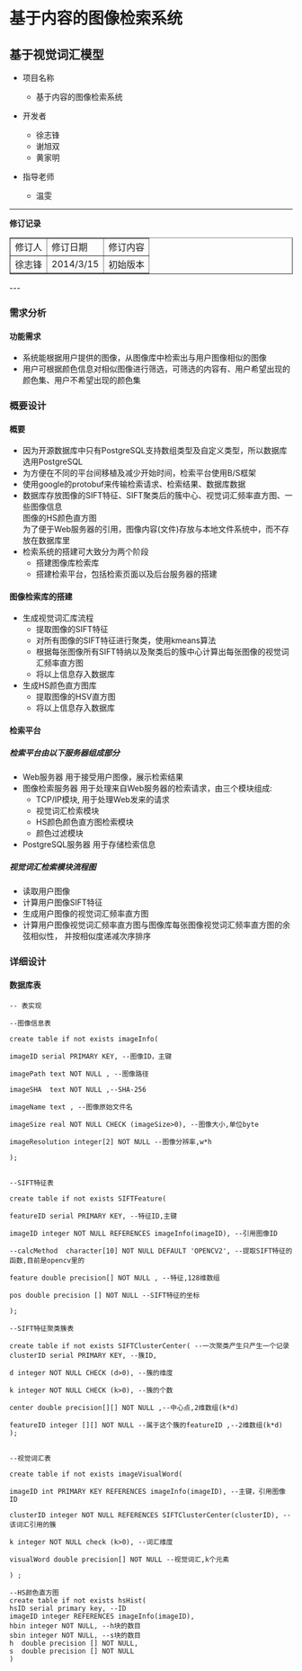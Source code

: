 # 基于内容的图像检索系统 #
## 基于视觉词汇模型 ##

+ 项目名称
  - 基于内容的图像检索系统


+ 开发者
  - 徐志锋
  - 谢旭双
  - 黄家明


+ 指导老师
  - 温雯

---
**修订记录**  
<table border="1">  
<tr> <td>修订人</td> <td> 修订日期</td> <td>修订内容</td> </tr>
<tr> <td>徐志锋</td> <td> 2014/3/15 </td>  <td>初始版本</td>
</table>
---


### 需求分析 ###
#### 功能需求 ####
* 系统能根据用户提供的图像，从图像库中检索出与用户图像相似的图像
* 用户可根据颜色信息对相似图像进行筛选，可筛选的内容有、用户希望出现的颜色集、用户不希望出现的颜色集


### 概要设计 ###
#### 概要 ####
+ 因为开源数据库中只有PostgreSQL支持数组类型及自定义类型，所以数据库选用PostgreSQL
+ 为方便在不同的平台间移植及减少开始时间，检索平台使用B/S框架
+ 使用google的protobuf来传输检索请求、检索结果、数据库数据
+ 数据库存放图像的SIFT特征、SIFT聚类后的簇中心、视觉词汇频率直方图、一些图像信息  
  图像的HS颜色直方图  
  为了便于Web服务器的引用，图像内容(文件)存放与本地文件系统中，而不存放在数据库里
+ 检索系统的搭建可大致分为两个阶段
  - 搭建图像库检索库
  - 搭建检索平台，包括检索页面以及后台服务器的搭建
  
#### 图像检索库的搭建 ####
+ 生成视觉词汇库流程
  - 提取图像的SIFT特征
  - 对所有图像的SIFT特征进行聚类，使用kmeans算法
  - 根据每张图像所有SIFT特纳以及聚类后的簇中心计算出每张图像的视觉词汇频率直方图
  - 将以上信息存入数据库
+ 生成HS颜色直方图库
  - 提取图像的HSV直方图
  - 将以上信息存入数据库
  
#### 检索平台 ####

##### 检索平台由以下服务器组成部分 #####
  + Web服务器
	用于接受用户图像，展示检索结果
  + 图像检索服务器
	用于处理来自Web服务器的检索请求，由三个模块组成:
	- TCP/IP模块, 用于处理Web发来的请求
	- 视觉词汇检索模块
	- HS颜色颜色直方图检索模块
	- 颜色过滤模块
  + PostgreSQL服务器
	用于存储检索信息


##### 视觉词汇检索模块流程图 #####
  - 读取用户图像
  - 计算用户图像SIFT特征
  - 生成用户图像的视觉词汇频率直方图
  - 计算用户图像视觉词汇频率直方图与图像库每张图像视觉词汇频率直方图的余弦相似性，
	并按相似度递减次序排序



### 详细设计 ###

#### 数据库表 ####
	-- 表实现

	--图像信息表

	create table if not exists imageInfo(

	imageID serial PRIMARY KEY, --图像ID，主键

	imagePath text NOT NULL , --图像路径
	
	imageSHA  text NOT NULL ,--SHA-256
	
	imageName text , --图像原始文件名
	
	imageSize real NOT NULL CHECK (imageSize>0), --图像大小,单位byte
	
	imageResolution integer[2] NOT NULL --图像分辨率,w*h
	
	);
	
	
	--SIFT特征表
	
	create table if not exists SIFTFeature(
	
	featureID serial PRIMARY KEY, --特征ID,主键
	
	imageID integer NOT NULL REFERENCES imageInfo(imageID), --引用图像ID
	
	--calcMethod  character[10] NOT NULL DEFAULT 'OPENCV2', --提取SIFT特征的函数,目前是opencv里的
	
	feature double precision[] NOT NULL , --特征,128维数组
	
	pos double precision [] NOT NULL --SIFT特征的坐标
	
	);
	
	--SIFT特征聚类簇表
	
	create table if not exists SIFTClusterCenter( --一次聚类产生只产生一个记录
	clusterID serial PRIMARY KEY, --簇ID,
	
	d integer NOT NULL CHECK (d>0), --簇的维度
	
	k integer NOT NULL CHECK (k>0), --簇的个数
	
	center double precision[][] NOT NULL ,--中心点,2维数组(k*d)
	
	featureID integer [][] NOT NULL --属于这个簇的featureID ,--2维数组(k*d)
	);
	
	
	--视觉词汇表
	
	create table if not exists imageVisualWord(
	
	imageID int PRIMARY KEY REFERENCES imageInfo(imageID), --主键，引用图像ID
	
	clusterID integer NOT NULL REFERENCES SIFTClusterCenter(clusterID), --该词汇引用的簇
	
	k integer NOT NULL check (k>0), --词汇维度
	
	visualWord double precision[] NOT NULL --视觉词汇,k个元素
	
	) ;
	
	--HS颜色直方图
	create table if not exists hsHist(
	hsID serial primary key, --ID
	imageID integer REFERENCES imageInfo(imageID), 
	hbin integer NOT NULL, --h块的数目
	sbin integer NOT NULL, --s块的数目
	h  double precision [] NOT NULL,
	s  double precision [] NOT NULL
	)
